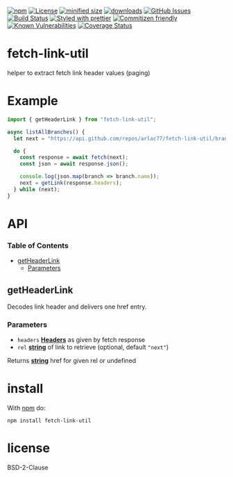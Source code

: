 [![npm](https://img.shields.io/npm/v/fetch-link-util.svg)](https://www.npmjs.com/package/fetch-link-util)
[![License](https://img.shields.io/badge/License-BSD%203--Clause-blue.svg)](https://opensource.org/licenses/BSD-3-Clause)
[![minified size](https://badgen.net/bundlephobia/min/fetch-link-util)](https://bundlephobia.com/result?p=fetch-link-util)
[![downloads](http://img.shields.io/npm/dm/fetch-link-util.svg?style=flat-square)](https://npmjs.org/package/fetch-link-util)
[![GitHub Issues](https://img.shields.io/github/issues/arlac77/fetch-link-util.svg?style=flat-square)](https://github.com/arlac77/fetch-link-util/issues)
[![Build Status](https://img.shields.io/endpoint.svg?url=https%3A%2F%2Factions-badge.atrox.dev%2Farlac77%2Ffetch-link-util%2Fbadge&style=flat)](https://actions-badge.atrox.dev/arlac77/fetch-link-util/goto)
[![Styled with prettier](https://img.shields.io/badge/styled_with-prettier-ff69b4.svg)](https://github.com/prettier/prettier)
[![Commitizen friendly](https://img.shields.io/badge/commitizen-friendly-brightgreen.svg)](http://commitizen.github.io/cz-cli/)
[![Known Vulnerabilities](https://snyk.io/test/github/arlac77/fetch-link-util/badge.svg)](https://snyk.io/test/github/arlac77/fetch-link-util)
[![Coverage Status](https://coveralls.io/repos/arlac77/fetch-link-util/badge.svg)](https://coveralls.io/github/arlac77/fetch-link-util)

# fetch-link-util

helper to extract fetch link header values (paging)

# Example

```js
import { getHeaderLink } from "fetch-link-util";

async listAllBranches() {
  let next = "https://api.github.com/repos/arlac77/fetch-link-util/branches";

  do {
    const response = await fetch(next);
    const json = await response.json();

    console.log(json.map(branch => branch.name));
    next = getLink(response.headers);
  } while (next);
}
```

# API

<!-- Generated by documentation.js. Update this documentation by updating the source code. -->

### Table of Contents

-   [getHeaderLink](#getheaderlink)
    -   [Parameters](#parameters)

## getHeaderLink

Decodes link header and delivers one href entry.

### Parameters

-   `headers` **[Headers](https://developer.mozilla.org/docs/Web/HTML/Element/header)** as given by fetch response
-   `rel` **[string](https://developer.mozilla.org/docs/Web/JavaScript/Reference/Global_Objects/String)** of link to retrieve (optional, default `"next"`)

Returns **[string](https://developer.mozilla.org/docs/Web/JavaScript/Reference/Global_Objects/String)** href for given rel or undefined

# install

With [npm](http://npmjs.org) do:

```shell
npm install fetch-link-util
```

# license

BSD-2-Clause
